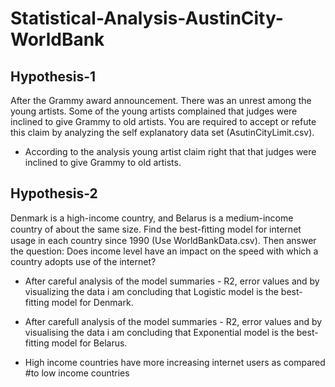 # Statistical-Analysis-AustinCity-WorldBank

## Hypothesis-1

After the Grammy  award announcement. There was an unrest among the young artists. Some of the young artists complained that judges were inclined to give Grammy to old artists. You are required to accept or refute this claim by analyzing the self explanatory data set (AsutinCityLimit.csv).

- According to the analysis young artist claim right that that judges were inclined to give Grammy to old artists.

## Hypothesis-2

Denmark is a high-income country, and Belarus is a medium-income country of about the same size. Find the best-ﬁtting model for internet usage in each country since 1990 (Use WorldBankData.csv). Then answer the question: Does income level have an impact on the speed with which a country adopts use of the internet?

- After careful analysis of the model summaries - R2, error values and by visualizing the data i am concluding that Logistic model is the best-fitting model for Denmark.

- After carefull analysis of the model summaries - R2, error values and by visualising the data i am concluding that Exponential model is the best-fitting model for Belarus.

- High income countries have more increasing internet users as compared
#to low income countries
